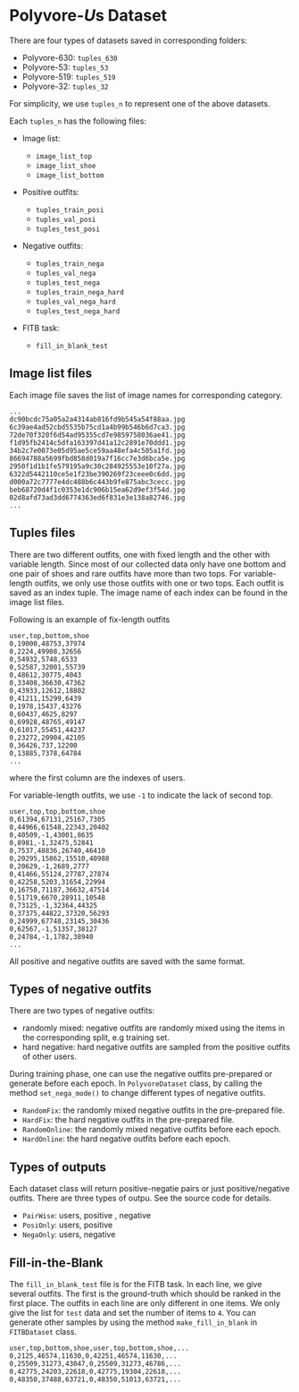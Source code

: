 # Polyvore-$U$s Dataset

There are four types of datasets saved in corresponding folders:

- Polyvore-630: `tuples_630`
- Polyvore-53: `tuples_53`
- Polyvore-519: `tuples_519`
- Polyvore-32: `tuples_32`

For simplicity, we use `tuples_n` to represent one of the above datasets.

Each `tuples_n` has the following files:

- Image list:

  - `image_list_top`
  - `image_list_shoe`
  - `image_list_bottom`

- Positive outfits:

  - `tuples_train_posi`
  - `tuples_val_posi`
  - `tuples_test_posi`

- Negative outfits:

  - `tuples_train_nega`
  - `tuples_val_nega`
  - `tuples_test_nega`
  - `tuples_train_nega_hard`
  - `tuples_val_nega_hard`
  - `tuples_test_nega_hard`

- FITB task:

  - `fill_in_blank_test`

## Image list files

Each image file saves the list of image names for corresponding category.

```plain
...
dc90bcdc75a05a2a4314ab816fd9b545a54f88aa.jpg
6c39ae4ad52cbd5535b75cd1a4b99b546b6d7ca3.jpg
72de70f320f6d54ad95355cd7e9859758036ae41.jpg
f1d95fb2414c5dfa163397d41a12c2891e70ddd1.jpg
34b2c7e0073e05d95ae5ce59aa48efa4c505a1fd.jpg
86694788a5699fbd858d019a7f16cc7e3d6bca5e.jpg
2950f1d1b1fe579195a9c30c284925553e10f27a.jpg
6322d5442110ce5e1f23be390269f23ceee0c6dd.jpg
d000a72c7777e4dc488b6c443b9fe875abc3cecc.jpg
beb68720d4f1c0353e1dc906b15ea62d9ef3f54d.jpg
02d8afd73ad3dd6774363ed6f831e3e138a82746.jpg
...
```

## Tuples files

There are two different outfits, one with fixed length and the other with variable length.
Since most of our collected data only have one bottom and one pair of shoes and rare outfits have more than two tops.
For variable-length outfits, we only use those outfits with one or two tops. Each outfit is saved as an index tuple.
The image name of each index can be found in the image list files.


Following is an example of fix-length outfits

```plain
user,top,bottom,shoe
0,19000,48753,37974
0,2224,49908,32656
0,54932,5748,6533
0,52587,32001,55739
0,48612,30775,4043
0,33408,36630,47362
0,43933,12612,18802
0,41211,15299,6439
0,1978,15437,43276
0,60437,4625,8297
0,69928,48765,49147
0,61017,55451,44237
0,23272,20904,42105
0,36426,737,12200
0,13885,7378,64784
...
```

where the first column are the indexes of users.

For variable-length outfits, we use `-1` to indicate the lack of second top.

```plain
user,top,top,bottom,shoe
0,61394,67131,25167,7305
0,44966,61548,22343,20402
0,40509,-1,43001,8635
0,8981,-1,32475,52841
0,7537,48836,26740,46410
0,20295,15862,15510,40988
0,20629,-1,2689,2777
0,41466,55124,27787,27874
0,42258,5203,31654,22994
0,16758,71187,36632,47514
0,51719,6670,28911,10548
0,73125,-1,32364,44325
0,37375,44822,37320,56293
0,24999,67748,23145,30436
0,62567,-1,51357,38127
0,24784,-1,1782,38940
...
```

All positive and negative outfits are saved with the same format.

## Types of negative outfits

There are two types of negative outfits:

- randomly mixed: negative outfits are randomly mixed using the items in the corresponding split, e.g training set.
- hard negative: hard negative outfits are sampled from the positive outfits of other users.

During training phase, one can use the negative outfits pre-prepared or generate before each epoch. In `PolyvoreDataset` class, by calling the method `set_nega_mode()` to change different types of negative outfits.

- `RandomFix`: the randomly mixed negative outfits in the pre-prepared file.
- `HardFix`: the hard negative outfits in the pre-prepared file.
- `RandomOnline`: the randomly mixed negative outfits before each epoch.
- `HardOnline`: the hard negative outfits before each epoch.

## Types of outputs

Each dataset class will return positive-negatie pairs or just positive/negative outfits.
There are three types of outpu. See the source code for details.

- `PairWise`: users, positive , negative
- `PosiOnly`: users, positive
- `NegaOnly`: users, negative

## Fill-in-the-Blank

The `fill_in_blank_test` file is for the FITB task. In each line, we give several outfits. The first is the ground-truth which should be ranked in the first place. The outfits in each line are only different in one items. We only give the list for `test` data and set the number of items to `4`.
You can generate other samples by using the method `make_fill_in_blank` in `FITBDataset` class.

```plain
user,top,bottom,shoe,user,top,bottom,shoe,...
0,2125,46574,11630,0,42251,46574,11630,...
0,25509,31273,43047,0,25509,31273,46786,...
0,42775,24203,22618,0,42775,19304,22618,...
0,48350,37488,63721,0,48350,51013,63721,...
```
